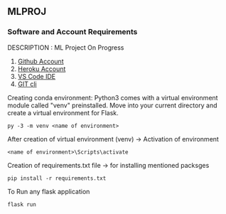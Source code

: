 ## MLPROJ

### Software and Account Requirements

DESCRIPTION : ML Project On Progress

1. [Github Account](https://github.com/)
2. [Heroku Account](https://www.heroku.com/)
3. [VS Code IDE](https://code.visualstudio.com/)
4. [GIT cli](https://git-scm.com/downloads)

Creating conda environment:
Python3 comes with a virtual environment module called "venv" preinstalled. Move into your current directory and create a virtual environment for Flask.
```
py -3 -m venv <name of environment>
```

After creation of virtual environment (venv) -> Activation of environment
```
<name of environment>\Scripts\activate
```

Creation of requirements.txt file -> for installing mentioned packsges 
```
pip install -r requirements.txt
```

To Run any flask application
```
flask run   
```



